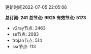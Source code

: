 更新时间2022-07-05 22:05:08

**总订阅: 241**
**总节点: 9925**
**有效节点: 5173**
- v2ray节点: 2463
- ss节点: 2083
- trojan节点: 514
- ssr节点: 113
